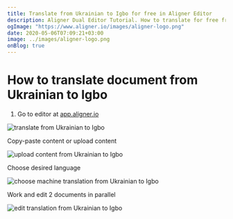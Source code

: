 ```yaml
---
title: Translate from Ukrainian to Igbo for free in Aligner Editor
description: Aligner Dual Editor Tutorial. How to translate for free from Ukrainian to Igbo. Aligner is multilingual document management platform. 
ogImage: "https://www.aligner.io/images/aligner-logo.png"
date: 2020-05-06T07:09:21+03:00
image: ../images/aligner-logo.png
onBlog: true
---
```


# How to translate document from Ukrainian to Igbo

1. Go to editor at [app.aligner.io](https://app.aligner.io "Aligner App web page")

![translate from Ukrainian to Igbo](../aligner-blank-editor.png "translate from Ukrainian to Igbo")

Copy-paste content or upload content

![upload content from Ukrainian to Igbo](../aligner-uploaded-document.png "upload content from Ukrainian to Igbo")

Choose desired language

![choose machine translation from Ukrainian to Igbo](../aligner-language-dropdown.png "choose machine translation from Ukrainian to Igbo")

Work and edit 2 documents in parallel

![edit translation from Ukrainian to Igbo](../aligner-double-sitded-editor.png "edit translation from Ukrainian to Igbo")

